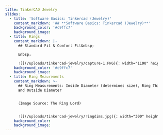 ```yaml
---
title: TinkerCAD Jewelry
slides:
  - title: 'Software Basics: Tinkercad (Jewelry)'
    content_markdown: '## **Software Basics: Tinkercad (Jewelry)**'
    background_color: '#c9ffc7'
    background_image:
  - title: Rings
    content_markdown: |-
      ## Standard Fit & Comfort Fit&nbsp;

      &nbsp;

      ![](/uploads/tinkercad-jewelry/capture-1.PNG){: width="1190" height="546"}
    background_color: '#c9ffc7'
    background_image:
  - title: Ring Meaurements
    content_markdown: >-
      ## Ring Measurements: Inside Diameter (determines size), Ring Thickness,
      and Outside Diameter


      (Image Source: The Ring Lord)


      ![](/uploads/tinkercad-jewelry/ringdims.jpg){: width="300" height="300"}
    background_color:
    background_image:
---
```

